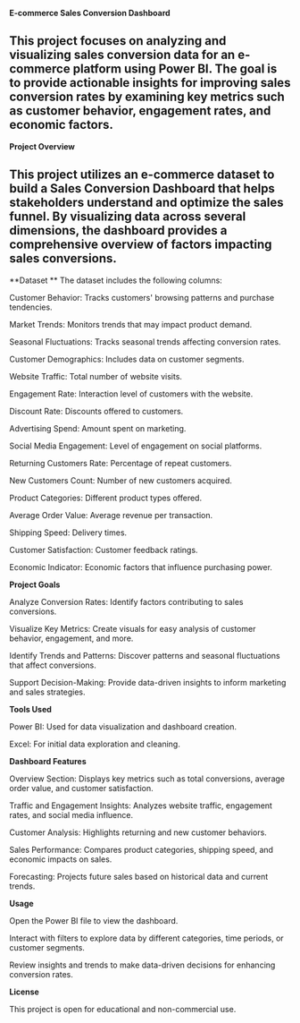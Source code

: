 **E-commerce Sales Conversion Dashboard**

This project focuses on analyzing and visualizing sales conversion data for an e-commerce platform using Power BI. The goal is to provide actionable insights for improving sales conversion rates by examining key metrics such as customer behavior, engagement rates, and economic factors.
---

**Project Overview**

This project utilizes an e-commerce dataset to build a Sales Conversion Dashboard that helps stakeholders understand and optimize the sales funnel. By visualizing data across several dimensions, the dashboard provides a comprehensive overview of factors impacting sales conversions.
---


**Dataset
**
The dataset includes the following columns:

Customer Behavior: Tracks customers' browsing patterns and purchase tendencies.

Market Trends: Monitors trends that may impact product demand.

Seasonal Fluctuations: Tracks seasonal trends affecting conversion rates.

Customer Demographics: Includes data on customer segments.

Website Traffic: Total number of website visits.

Engagement Rate: Interaction level of customers with the website.

Discount Rate: Discounts offered to customers.

Advertising Spend: Amount spent on marketing.

Social Media Engagement: Level of engagement on social platforms.

Returning Customers Rate: Percentage of repeat customers.

New Customers Count: Number of new customers acquired.

Product Categories: Different product types offered.

Average Order Value: Average revenue per transaction.

Shipping Speed: Delivery times.

Customer Satisfaction: Customer feedback ratings.

Economic Indicator: Economic factors that influence purchasing power.



**Project Goals**

Analyze Conversion Rates: Identify factors contributing to sales conversions.

Visualize Key Metrics: Create visuals for easy analysis of customer behavior, engagement, and more.

Identify Trends and Patterns: Discover patterns and seasonal fluctuations that affect conversions.

Support Decision-Making: Provide data-driven insights to inform marketing and sales strategies.



**Tools Used**

Power BI: Used for data visualization and dashboard creation.

Excel: For initial data exploration and cleaning.



**Dashboard Features**

Overview Section: Displays key metrics such as total conversions, average order value, and customer satisfaction.

Traffic and Engagement Insights: Analyzes website traffic, engagement rates, and social media influence.

Customer Analysis: Highlights returning and new customer behaviors.

Sales Performance: Compares product categories, shipping speed, and economic impacts on sales.

Forecasting: Projects future sales based on historical data and current trends.



**Usage**

Open the Power BI file to view the dashboard.

Interact with filters to explore data by different categories, time periods, or customer segments.

Review insights and trends to make data-driven decisions for enhancing conversion rates.



**License**

This project is open for educational and non-commercial use.




